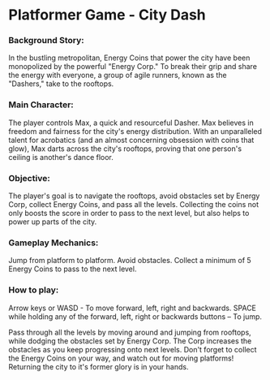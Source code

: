 # Platformer Game - City Dash

### Background Story:

In the bustling metropolitan, Energy Coins that power the city have been monopolized by the powerful "Energy Corp." To break their grip and share the energy with everyone, a group of agile runners, known as the "Dashers," take to the rooftops.

### Main Character:

The player controls Max, a quick and resourceful Dasher. Max believes in freedom and fairness for the city's energy distribution. With an unparalleled talent for acrobatics (and an almost concerning obsession with coins that glow), Max darts across the city's rooftops, proving that one person's ceiling is another's dance floor.

### Objective:

The player's goal is to navigate the rooftops, avoid obstacles set by Energy Corp, collect Energy Coins, and pass all the levels. Collecting the coins not only boosts the score in order to pass to the next level, but also helps to power up parts of the city.

### Gameplay Mechanics:

Jump from platform to platform.
Avoid obstacles.
Collect a minimum of 5 Energy Coins to pass to the next level.

### How to play:
Arrow keys or WASD - To move forward, left, right and backwards.
SPACE while holding any of the forward, left, right or backwards buttons – To jump.

Pass through all the levels by moving around and jumping from rooftops, while dodging the obstacles set by Energy Corp. The Corp increases the obstacles as you keep progressing onto next levels. Don't forget to collect the Energy Coins on your way, and watch out for moving platforms! Returning the city to it's former glory is in your hands.
